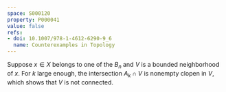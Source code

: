 ```yaml
---
space: S000120
property: P000041
value: false
refs:
- doi: 10.1007/978-1-4612-6290-9_6
  name: Counterexamples in Topology
---
```


Suppose $x\in X$ belongs to one of the $B_n$ and $V$ is a bounded neighborhood of $x$.
For $k$ large enough, the intersection $A_k\cap V$ is nonempty clopen in $V$, which shows that $V$ is not connected.

